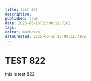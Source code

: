 ```yaml
---
title: test 822
description: 
published: true
date: 2025-06-16T15:00:11.710Z
tags: 
editor: markdown
dateCreated: 2025-06-16T15:00:11.710Z
---
```


# TEST 822
this is test 822
